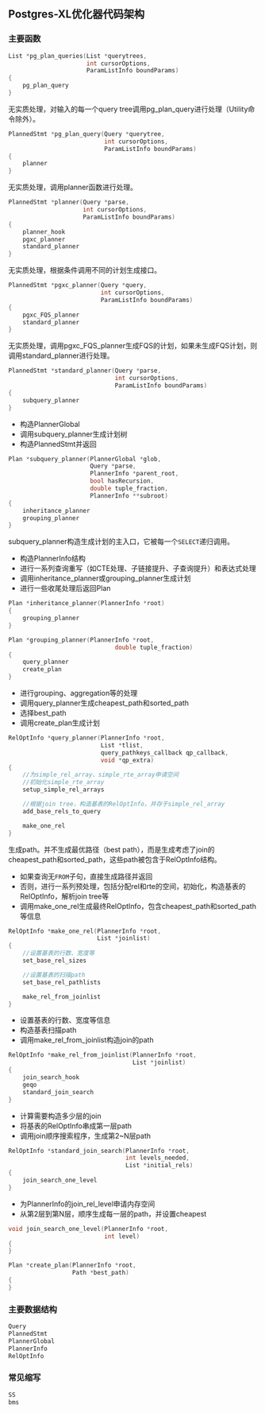 ## Postgres-XL优化器代码架构

### 主要函数

```cpp
List *pg_plan_queries(List *querytrees,
                      int cursorOptions,
                      ParamListInfo boundParams)
{
    pg_plan_query
}
```

无实质处理，对输入的每一个query tree调用pg_plan_query进行处理（Utility命令除外）。

```cpp
PlannedStmt *pg_plan_query(Query *querytree,
                           int cursorOptions,
                           ParamListInfo boundParams)
{
    planner
}
```

无实质处理，调用planner函数进行处理。

```cpp
PlannedStmt *planner(Query *parse,
                     int cursorOptions,
                     ParamListInfo boundParams)
{
    planner_hook
    pgxc_planner
    standard_planner
}
```

无实质处理，根据条件调用不同的计划生成接口。

```cpp
PlannedStmt *pgxc_planner(Query *query,
                          int cursorOptions,
                          ParamListInfo boundParams)
{
    pgxc_FQS_planner
    standard_planner
}
```

无实质处理，调用pgxc_FQS_planner生成FQS的计划，如果未生成FQS计划，则调用standard_planner进行处理。

```cpp
PlannedStmt *standard_planner(Query *parse,
                              int cursorOptions,
                              ParamListInfo boundParams)
{
    subquery_planner
}
```

- 构造PlannerGlobal
- 调用subquery_planner生成计划树
- 构造PlannedStmt并返回

```cpp
Plan *subquery_planner(PlannerGlobal *glob,
                       Query *parse,
                       PlannerInfo *parent_root,
                       bool hasRecursion,
                       double tuple_fraction,
                       PlannerInfo **subroot)
{
    inheritance_planner
    grouping_planner
}
```

subquery_planner构造生成计划的主入口，它被每一个`SELECT`递归调用。

- 构造PlannerInfo结构
- 进行一系列查询重写（如CTE处理、子链接提升、子查询提升）和表达式处理
- 调用inheritance_planner或grouping_planner生成计划
- 进行一些收尾处理后返回Plan

```cpp
Plan *inheritance_planner(PlannerInfo *root)
{
    grouping_planner
}
```

```cpp
Plan *grouping_planner(PlannerInfo *root,
                              double tuple_fraction)
{
    query_planner
    create_plan
}
```

- 进行grouping、aggregation等的处理
- 调用query_planner生成cheapest_path和sorted_path
- 选择best_path
- 调用create_plan生成计划

```cpp
RelOptInfo *query_planner(PlannerInfo *root,
                          List *tlist,
                          query_pathkeys_callback qp_callback,
                          void *qp_extra)
{
    //为simple_rel_array、simple_rte_array申请空间
    //初始化simple_rte_array
    setup_simple_rel_arrays

    //根据join tree，构造基表的RelOptInfo，并存于simple_rel_array
    add_base_rels_to_query

    make_one_rel
}
```

生成path。并不生成最优路径（best path），而是生成考虑了join的cheapest_path和sorted_path，这些path被包含于RelOptInfo结构。

- 如果查询无`FROM`子句，直接生成路径并返回
- 否则，进行一系列预处理，包括分配rel和rte的空间，初始化，构造基表的RelOptInfo，解析join tree等
- 调用make_one_rel生成最终RelOptInfo，包含cheapest_path和sorted_path等信息

```cpp
RelOptInfo *make_one_rel(PlannerInfo *root,
                         List *joinlist)
{
    //设置基表的行数、宽度等
    set_base_rel_sizes

    //设置基表的扫描path
    set_base_rel_pathlists

    make_rel_from_joinlist
}
```

- 设置基表的行数、宽度等信息
- 构造基表扫描path
- 调用make_rel_from_joinlist构造join的path

```cpp
RelOptInfo *make_rel_from_joinlist(PlannerInfo *root,
                                   List *joinlist)
{
    join_search_hook
    geqo
    standard_join_search
}
```

- 计算需要构造多少层的join
- 将基表的RelOptInfo串成第一层path
- 调用join顺序搜索程序，生成第2~N层path

```cpp
RelOptInfo *standard_join_search(PlannerInfo *root,
                                 int levels_needed,
                                 List *initial_rels)
{
    join_search_one_level
}
```

- 为PlannerInfo的join_rel_level申请内存空间
- 从第2层到第N层，顺序生成每一层的path，并设置cheapest

```cpp
void join_search_one_level(PlannerInfo *root,
                           int level)
{
}
```

```cpp
Plan *create_plan(PlannerInfo *root,
                  Path *best_path)
{
}
```

### 主要数据结构

```cpp
Query
PlannedStmt
PlannerGlobal
PlannerInfo
RelOptInfo
```

### 常见缩写

```cpp
SS
bms
```
